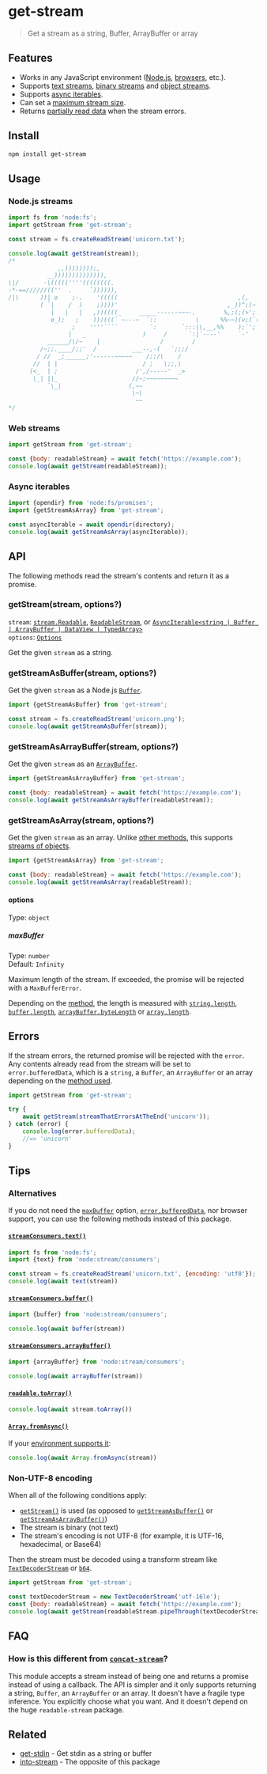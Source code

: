 # get-stream

> Get a stream as a string, Buffer, ArrayBuffer or array

## Features

- Works in any JavaScript environment ([Node.js](#nodejs-streams), [browsers](#web-streams), etc.).
- Supports [text streams](#getstreamstream-options), [binary streams](#getstreamasbufferstream-options) and [object streams](#getstreamasarraystream-options).
- Supports [async iterables](#async-iterables).
- Can set a [maximum stream size](#maxbuffer).
- Returns [partially read data](#errors) when the stream errors.

## Install

```sh
npm install get-stream
```

## Usage

### Node.js streams

```js
import fs from 'node:fs';
import getStream from 'get-stream';

const stream = fs.createReadStream('unicorn.txt');

console.log(await getStream(stream));
/*
              ,,))))))));,
           __)))))))))))))),
\|/       -\(((((''''((((((((.
-*-==//////((''  .     `)))))),
/|\      ))| o    ;-.    '(((((                                  ,(,
         ( `|    /  )    ;))))'                               ,_))^;(~
            |   |   |   ,))((((_     _____------~~~-.        %,;(;(>';'~
            o_);   ;    )))(((` ~---~  `::           \      %%~~)(v;(`('~
                  ;    ''''````         `:       `:::|\,__,%%    );`'; ~
                 |   _                )     /      `:|`----'     `-'
           ______/\/~    |                 /        /
         /~;;.____/;;'  /          ___--,-(   `;;;/
        / //  _;______;'------~~~~~    /;;/\    /
       //  | |                        / ;   \;;,\
      (<_  | ;                      /',/-----'  _>
       \_| ||_                     //~;~~~~~~~~~
           `\_|                   (,~~
                                   \~\
                                    ~~
*/
```

### Web streams

```js
import getStream from 'get-stream';

const {body: readableStream} = await fetch('https://example.com');
console.log(await getStream(readableStream));
```

### Async iterables

```js
import {opendir} from 'node:fs/promises';
import {getStreamAsArray} from 'get-stream';

const asyncIterable = await opendir(directory);
console.log(await getStreamAsArray(asyncIterable));
```

## API

The following methods read the stream's contents and return it as a promise.

### getStream(stream, options?)

`stream`: [`stream.Readable`](https://nodejs.org/api/stream.html#class-streamreadable), [`ReadableStream`](https://developer.mozilla.org/en-US/docs/Web/API/ReadableStream), or [`AsyncIterable<string | Buffer | ArrayBuffer | DataView | TypedArray>`](https://developer.mozilla.org/en-US/docs/Web/JavaScript/Reference/Iteration_protocols#the_async_iterator_and_async_iterable_protocols)\
`options`: [`Options`](#options)

Get the given `stream` as a string.

### getStreamAsBuffer(stream, options?)

Get the given `stream` as a Node.js [`Buffer`](https://nodejs.org/api/buffer.html#class-buffer).

```js
import {getStreamAsBuffer} from 'get-stream';

const stream = fs.createReadStream('unicorn.png');
console.log(await getStreamAsBuffer(stream));
```

### getStreamAsArrayBuffer(stream, options?)

Get the given `stream` as an [`ArrayBuffer`](https://developer.mozilla.org/en-US/docs/Web/JavaScript/Reference/Global_Objects/ArrayBuffer).

```js
import {getStreamAsArrayBuffer} from 'get-stream';

const {body: readableStream} = await fetch('https://example.com');
console.log(await getStreamAsArrayBuffer(readableStream));
```

### getStreamAsArray(stream, options?)

Get the given `stream` as an array. Unlike [other methods](#api), this supports [streams of objects](https://nodejs.org/api/stream.html#object-mode).

```js
import {getStreamAsArray} from 'get-stream';

const {body: readableStream} = await fetch('https://example.com');
console.log(await getStreamAsArray(readableStream));
```

#### options

Type: `object`

##### maxBuffer

Type: `number`\
Default: `Infinity`

Maximum length of the stream. If exceeded, the promise will be rejected with a `MaxBufferError`.

Depending on the [method](#api), the length is measured with [`string.length`](https://developer.mozilla.org/en-US/docs/Web/JavaScript/Reference/Global_Objects/String/length), [`buffer.length`](https://nodejs.org/api/buffer.html#buflength), [`arrayBuffer.byteLength`](https://developer.mozilla.org/en-US/docs/Web/JavaScript/Reference/Global_Objects/ArrayBuffer/byteLength) or [`array.length`](https://developer.mozilla.org/en-US/docs/Web/JavaScript/Reference/Global_Objects/Array/length).

## Errors

If the stream errors, the returned promise will be rejected with the `error`. Any contents already read from the stream will be set to `error.bufferedData`, which is a `string`, a `Buffer`, an `ArrayBuffer` or an array depending on the [method used](#api).

```js
import getStream from 'get-stream';

try {
	await getStream(streamThatErrorsAtTheEnd('unicorn'));
} catch (error) {
	console.log(error.bufferedData);
	//=> 'unicorn'
}
```

## Tips

### Alternatives

If you do not need the [`maxBuffer`](#maxbuffer) option, [`error.bufferedData`](#errors), nor browser support, you can use the following methods instead of this package.

#### [`streamConsumers.text()`](https://nodejs.org/api/webstreams.html#streamconsumerstextstream)

```js
import fs from 'node:fs';
import {text} from 'node:stream/consumers';

const stream = fs.createReadStream('unicorn.txt', {encoding: 'utf8'});
console.log(await text(stream))
```

#### [`streamConsumers.buffer()`](https://nodejs.org/api/webstreams.html#streamconsumersbufferstream)

```js
import {buffer} from 'node:stream/consumers';

console.log(await buffer(stream))
```

#### [`streamConsumers.arrayBuffer()`](https://nodejs.org/api/webstreams.html#streamconsumersarraybufferstream)

```js
import {arrayBuffer} from 'node:stream/consumers';

console.log(await arrayBuffer(stream))
```

#### [`readable.toArray()`](https://nodejs.org/api/stream.html#readabletoarrayoptions)

```js
console.log(await stream.toArray())
```

#### [`Array.fromAsync()`](https://developer.mozilla.org/en-US/docs/Web/JavaScript/Reference/Global_Objects/Array/fromAsync)

If your [environment supports it](https://developer.mozilla.org/en-US/docs/Web/JavaScript/Reference/Global_Objects/Array/fromAsync#browser_compatibility):

```js
console.log(await Array.fromAsync(stream))
```

### Non-UTF-8 encoding

When all of the following conditions apply:
  - [`getStream()`](#getstreamstream-options) is used (as opposed to [`getStreamAsBuffer()`](#getstreamasbufferstream-options) or [`getStreamAsArrayBuffer()`](#getstreamasarraybufferstream-options))
  - The stream is binary (not text)
  - The stream's encoding is not UTF-8 (for example, it is UTF-16, hexadecimal, or Base64)

Then the stream must be decoded using a transform stream like [`TextDecoderStream`](https://developer.mozilla.org/en-US/docs/Web/API/TextDecoderStream) or [`b64`](https://github.com/hapijs/b64).

```js
import getStream from 'get-stream';

const textDecoderStream = new TextDecoderStream('utf-16le');
const {body: readableStream} = await fetch('https://example.com');
console.log(await getStream(readableStream.pipeThrough(textDecoderStream)));
```

## FAQ

### How is this different from [`concat-stream`](https://github.com/maxogden/concat-stream)?

This module accepts a stream instead of being one and returns a promise instead of using a callback. The API is simpler and it only supports returning a string, `Buffer`, an `ArrayBuffer` or an array. It doesn't have a fragile type inference. You explicitly choose what you want. And it doesn't depend on the huge `readable-stream` package.

## Related

- [get-stdin](https://github.com/sindresorhus/get-stdin) - Get stdin as a string or buffer
- [into-stream](https://github.com/sindresorhus/into-stream) - The opposite of this package
